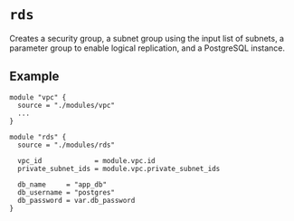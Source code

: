 `rds`
=====

Creates a security group, a subnet group using the input list of subnets, a parameter group to enable logical replication, and a PostgreSQL instance.

## Example

```hcl
module "vpc" {
  source = "./modules/vpc"
  ...
}

module "rds" {
  source = "./modules/rds"

  vpc_id             = module.vpc.id
  private_subnet_ids = module.vpc.private_subnet_ids

  db_name     = "app_db"
  db_username = "postgres"
  db_password = var.db_password
}
```
